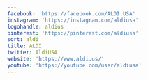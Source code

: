 ```yaml
---
facebook: 'https://facebook.com/ALDI.USA'
instagram: 'https://instagram.com/aldiusa'
logohandle: aldius
pinterest: 'https://pinterest.com/aldiusa'
sort: aldi
title: ALDI
twitter: AldiUSA
website: 'https://www.aldi.us/'
youtube: 'https://youtube.com/user/aldiusa'
---
```

